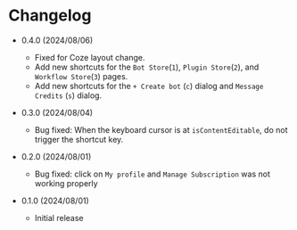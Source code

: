 # Changelog

- 0.4.0 (2024/08/06)

  - Fixed for Coze layout change.
  - Add new shortcuts for the `Bot Store`(`1`), `Plugin Store`(`2`), and `Workflow Store`(`3`) pages.
  - Add new shortcuts for the `+ Create bot` (`c`) dialog and `Message Credits` (`s`) dialog.

- 0.3.0 (2024/08/04)

  - Bug fixed: When the keyboard cursor is at `isContentEditable`, do not trigger the shortcut key.

- 0.2.0 (2024/08/01)

  - Bug fixed: click on `My profile` and `Manage Subscription` was not working properly

- 0.1.0 (2024/08/01)

  - Initial release
